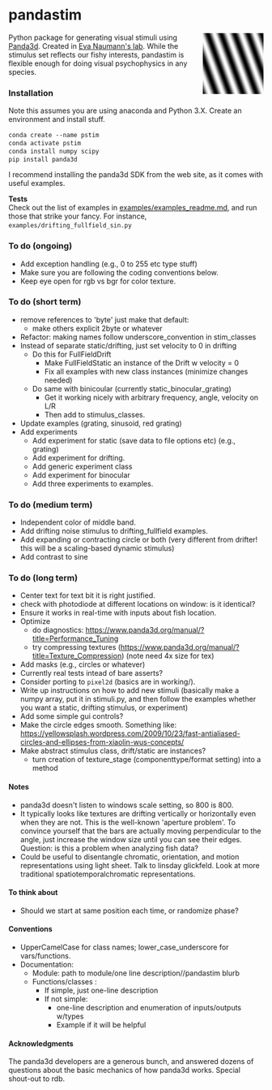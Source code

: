 # pandastim
<img align = "right" width = "120" src=".\images\omr_sin_example.png ">

Python package for generating visual stimuli using [Panda3d](https://www.panda3d.org/). Created in [Eva Naumann's lab](https://www.naumannlab.org/). While the stimulus set reflects our fishy interests, pandastim is flexible enough for doing visual psychophysics in any species.

### Installation
Note this assumes you are using anaconda and Python 3.X. Create an environment and install stuff.

    conda create --name pstim
    conda activate pstim
    conda install numpy scipy
    pip install panda3d

I recommend installing the panda3d SDK from the web site, as it comes with useful examples.

**Tests**   
Check out the list of examples in [examples/examples_readme.md](examples/examples_readme.md), and run those that strike your fancy. For instance, `examples/drifting_fullfield_sin.py`

### To do (ongoing)
- Add exception handling (e.g., 0 to 255 etc type stuff)
- Make sure you are following the coding conventions below.
- Keep eye open for rgb vs bgr for color texture.

### To do (short term)
- remove references to 'byte' just make that default:
  - make others explicit 2byte or whatever
- Refactor: making names follow underscore_convention in stim_classes
- Instead of separate static/drifting, just set velocity to 0 in drifting
  - Do this for FullFieldDrift
    - Make FullFieldStatic an instance of the Drift w velocity = 0
    - Fix all examples with new class instances (minimize changes needed)
  - Do same with binicoular (currently static_binocular_grating)
    - Get it working nicely with arbitrary frequency, angle, velocity on L/R
    - Then add to stimulus_classes.
- Update examples (grating, sinusoid, red grating)
- Add experiments
  - Add experiment for static (save data to file options etc) (e.g., grating)
  - Add experiment for drifting.
  - Add generic experiment class
  - Add experiment for binocular
  - Add three experiments to examples.


### To do (medium term)

- Independent color of middle band.
- Add drifting noise stimulus to drifting_fullfield examples.
- Add expanding or contracting circle or both (very different from drifter! this will be a scaling-based dynamic stimulus)
- Add contrast to sine

### To do (long term)
- Center text for text bit it is right justified.
- check with photodiode at different locations on window: is it identical?
- Ensure it works in real-time with inputs about fish location.
- Optimize
  - do diagnostics: https://www.panda3d.org/manual/?title=Performance_Tuning
  - try compressing textures (https://www.panda3d.org/manual/?title=Texture_Compression) (note need 4x size for tex)
- Add masks (e.g., circles or whatever)
- Currently real tests intead of bare asserts?
- Consider porting to `pixel2d` (basics are in working/).
- Write up instructions on how to add new stimuli (basically make a numpy array, put it in stimuli.py, and then follow the examples whether you want a static, drifting stimulus, or experiment)
- Add some simple gui controls?
- Make the circle edges smooth. Something like: https://yellowsplash.wordpress.com/2009/10/23/fast-antialiased-circles-and-ellipses-from-xiaolin-wus-concepts/
- Make abstract stimulus class, drift/static are instances?
  - turn creation of texture_stage (componenttype/format setting) into a method

#### Notes
- panda3d doesn't listen to windows scale setting, so 800 is 800.
- It typically looks like textures are drifting vertically or horizontally even when they are not. This is the well-known 'aperture problem'. To convince yourself that the bars are actually moving perpendicular to the angle, just increase the window size until you can see their edges. Question: is this a problem when analyzing fish data?
- Could be useful to disentangle chromatic, orientation, and motion representations using light sheet. Talk to linsday glickfeld. Look at more traditional spatiotemporalchromatic representations.

#### To think about
- Should we start at same position each time, or randomize phase?

#### Conventions
- UpperCamelCase for class names; lower_case_underscore for vars/functions.
- Documentation:
  - Module: path to module/one line description//pandastim blurb
  - Functions/classes :
    - If simple, just one-line description
    - If not simple:
      - one-line description and enumeration of inputs/outputs w/types
      - Example if it will be helpful

#### Acknowledgments
The panda3d developers are a generous bunch, and answered dozens of questions about the basic mechanics of how panda3d works. Special shout-out to rdb.
